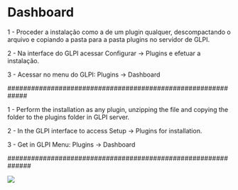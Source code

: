 
# Dashboard


1 - Proceder a instalação como a de um plugin qualquer, descompactando o arquivo e copiando a pasta para a pasta plugins no servidor de GLPI.

2 - Na interface do GLPI acessar Configurar -> Plugins e efetuar a instalação.

3 - Acessar no menu do GLPI: Plugins -> Dashboard


#############################################################


1 - Perform the installation as any plugin, unzipping the file and copying the folder to the plugins folder in GLPI server.

2 - In the GLPI interface to access Setup -> Plugins for installation.

3 - Get in GLPI Menu: Plugins -> Dashboard


##############################################################

![](https://sourceforge.net/p/glpidashboard/screenshot/GLPI_-_Dashboard_-_Home.png)